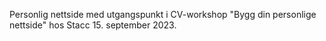 Personlig nettside med utgangspunkt i CV-workshop "Bygg din personlige nettside" hos Stacc 15. september 2023. 
